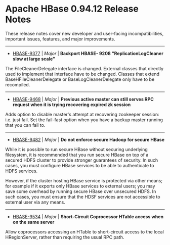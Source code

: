 
<!---
# Licensed to the Apache Software Foundation (ASF) under one
# or more contributor license agreements.  See the NOTICE file
# distributed with this work for additional information
# regarding copyright ownership.  The ASF licenses this file
# to you under the Apache License, Version 2.0 (the
# "License"); you may not use this file except in compliance
# with the License.  You may obtain a copy of the License at
#
#     http://www.apache.org/licenses/LICENSE-2.0
#
# Unless required by applicable law or agreed to in writing, software
# distributed under the License is distributed on an "AS IS" BASIS,
# WITHOUT WARRANTIES OR CONDITIONS OF ANY KIND, either express or implied.
# See the License for the specific language governing permissions and
# limitations under the License.
-->
# Apache HBase  0.94.12 Release Notes

These release notes cover new developer and user-facing incompatibilities, important issues, features, and major improvements.


---

* [HBASE-9377](https://issues.apache.org/jira/browse/HBASE-9377) | *Major* | **Backport HBASE- 9208 "ReplicationLogCleaner slow at large scale"**

The FileCleanerDelegate interface is changed. External classes that directly used to implement that interface have to be changed. Classes that extend BaseHFileCleanerDelegate or BaseLogCleanerDelegate only have to be recompiled.


---

* [HBASE-9468](https://issues.apache.org/jira/browse/HBASE-9468) | *Major* | **Previous active master can still serves RPC request when it is trying recovering expired zk session**

Adds option to disable master's attempt at recovering zookeeper session: i.e. just fail.  Set the fail-fast option when you have a backup master running that you can fail to.


---

* [HBASE-9482](https://issues.apache.org/jira/browse/HBASE-9482) | *Major* | **Do not enforce secure Hadoop for secure HBase**

While it is possible to run secure HBase without securing underlying filesystem, it is recommended that you run secure HBase on top of a secured HDFS cluster to provide stronger guarantees of security. In such cases, you must configure HBase services to be able to authenticate to HDFS services.

However, if the cluster hosting HBase service is protected via other means; for example if it exports only HBase services to external users; you may save some overhead by running secure HBase over unsecured HDFS. In such cases, you must ensure that the HDSF services are not accessible to external user via any means.


---

* [HBASE-9534](https://issues.apache.org/jira/browse/HBASE-9534) | *Major* | **Short-Circuit Coprocessor HTable access when on the same server**

Allow coprocessors accessing an HTable to short-circuit access to the local HRegionServer, rather than requiring the usual RPC path.




